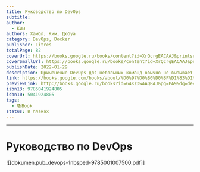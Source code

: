 ```yaml
---
title: Руководство по DevOps
subtitle: 
author:
  - Ким
authors: Хамбл, Ким, Дюбуа
category: DevOps, Docker
publisher: Litres
totalPage: 82
coverUrl: https://books.google.ru/books/content?id=XrQcrgEACAAJ&printsec=frontcover&img=1&zoom=1&imgtk=AFLRE724GxgixlYuB4mVSI_8OWPyT7xaaGrEsbc0Dl23K1kWh6uTRnPZrUo500cDf0SgczG-whM5RPDMpwffyrzgQE_Z8gsSK_UAjz-lRPZcfpw2iI-YD4H5wM8gZtVJwi6_JbWixr1_
coverSmallUrl: https://books.google.ru/books/content?id=XrQcrgEACAAJ&printsec=frontcover&img=1&zoom=1&imgtk=AFLRE724GxgixlYuB4mVSI_8OWPyT7xaaGrEsbc0Dl23K1kWh6uTRnPZrUo500cDf0SgczG-whM5RPDMpwffyrzgQE_Z8gsSK_UAjz-lRPZcfpw2iI-YD4H5wM8gZtVJwi6_JbWixr1_
publishDate: 2022-01-29
description: Применение DevOps для небольших команд обычно не вызывает вопросов, но попытки использования этого подхода для крупных предприятий часто вызывают сложности. В книге рассказывается о том, как масштабировать подходы и принципы DevOps для больших, географически распределенных организаций, а также компаний с жёстко- и слабосвязанными архитектурами. Также подробно рассматривается конвейер развёртывания – процесс преобразования бизнес-идеи в результат, ценный для заказчика.На протяжении десяти глав читатель наблюдает, как бизнес-идея проходит путь через разработку, сборку, тестирование и выходит в среду эксплуатации, где дальнейшая её судьба отслеживается системами мониторинга. Как оптимизировать и документировать конвейер развёртывания, избежать потерь и найти причины неудач, что такое непрерывная интеграция, почему важно понимать, что DevOps – это изменение культуры организации, а не просто набор ритуалов – ответы на все эти вопросы вы найдёте в данной книге.
link: https://books.google.com/books/about/%D0%97%D0%B0%D0%BF%D1%83%D1%81%D0%BA_%D0%B8_%D0%BC%D0%B0%D1%81%D1%88%D1%82%D0%B0%D0%B1%D0%B8%D1%80%D0%BE%D0%B2%D0%B0.html?hl=&id=64KzDwAAQBAJ
previewLink: http://books.google.ru/books?id=64KzDwAAQBAJ&pg=PA9&dq=devops&hl=&as_pt=BOOKS&cd=2&source=gbs_api
isbn13: 9785041924805
isbn10: 5041924805
tags:
  - 📚Book
status: В планах
---
```

---
# Руководство по DevOps

![[dokumen.pub_devops-1nbsped-9785001007500.pdf]]